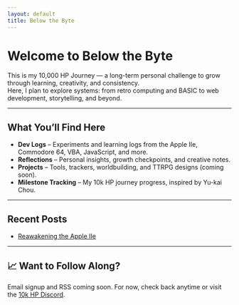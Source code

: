 ```yaml
---
layout: default
title: Below the Byte
---
```


# Welcome to Below the Byte

This is my 10,000 HP Journey — a long-term personal challenge to grow through learning, creativity, and consistency.  
Here, I plan to explore systems: from retro computing and BASIC to web development, storytelling, and beyond.

---

## What You’ll Find Here

- **Dev Logs** – Experiments and learning logs from the Apple IIe, Commodore 64, VBA, JavaScript, and more.
- **Reflections** – Personal insights, growth checkpoints, and creative notes.
- **Projects** – Tools, trackers, worldbuilding, and TTRPG designs (coming soon).
- **Milestone Tracking** – My 10k HP journey progress, inspired by Yu-kai Chou.

---

## Recent Posts

- [Reawakening the Apple IIe](reawakening-apple-iie.html)


---

## 📈 Want to Follow Along?

Email signup and RSS coming soon. For now, check back anytime or visit the [10k HP Discord](https://10khp.com).

